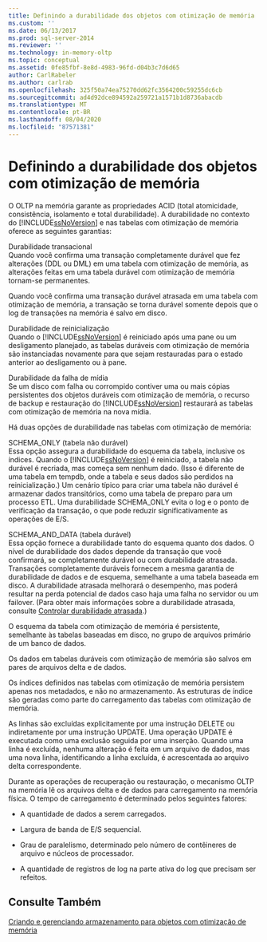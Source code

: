 ```yaml
---
title: Definindo a durabilidade dos objetos com otimização de memória | Microsoft Docs
ms.custom: ''
ms.date: 06/13/2017
ms.prod: sql-server-2014
ms.reviewer: ''
ms.technology: in-memory-oltp
ms.topic: conceptual
ms.assetid: 0fe85fbf-8e8d-4983-96fd-d04b3c7d6d65
author: CarlRabeler
ms.author: carlrab
ms.openlocfilehash: 325f50a74ea75270dd62fc3564200c59255dc6cb
ms.sourcegitcommit: ad4d92dce894592a259721a1571b1d8736abacdb
ms.translationtype: MT
ms.contentlocale: pt-BR
ms.lasthandoff: 08/04/2020
ms.locfileid: "87571381"
---
```

# <a name="defining-durability-for-memory-optimized-objects"></a>Definindo a durabilidade dos objetos com otimização de memória
  O OLTP na memória garante as propriedades ACID (total atomicidade, consistência, isolamento e total durabilidade). A durabilidade no contexto do [!INCLUDE[ssNoVersion](../../includes/ssnoversion-md.md)] e nas tabelas com otimização de memória oferece as seguintes garantias:  
  
 Durabilidade transacional  
 Quando você confirma uma transação completamente durável que fez alterações (DDL ou DML) em uma tabela com otimização de memória, as alterações feitas em uma tabela durável com otimização de memória tornam-se permanentes.  
  
 Quando você confirma uma transação durável atrasada em uma tabela com otimização de memória, a transação se torna durável somente depois que o log de transações na memória é salvo em disco.  
  
 Durabilidade de reinicialização  
 Quando o [!INCLUDE[ssNoVersion](../../includes/ssnoversion-md.md)] é reiniciado após uma pane ou um desligamento planejado, as tabelas duráveis com otimização de memória são instanciadas novamente para que sejam restauradas para o estado anterior ao desligamento ou à pane.  
  
 Durabilidade da falha de mídia  
 Se um disco com falha ou corrompido contiver uma ou mais cópias persistentes dos objetos duráveis com otimização de memória, o recurso de backup e restauração do [!INCLUDE[ssNoVersion](../../includes/ssnoversion-md.md)] restaurará as tabelas com otimização de memória na nova mídia.  
  
 Há duas opções de durabilidade nas tabelas com otimização de memória:  
  
 SCHEMA_ONLY (tabela não durável)  
 Essa opção assegura a durabilidade do esquema da tabela, inclusive os índices. Quando o [!INCLUDE[ssNoVersion](../../includes/ssnoversion-md.md)] é reiniciado, a tabela não durável é recriada, mas começa sem nenhum dado. (Isso é diferente de uma tabela em tempdb, onde a tabela e seus dados são perdidos na reinicialização.) Um cenário típico para criar uma tabela não durável é armazenar dados transitórios, como uma tabela de preparo para um processo ETL. Uma durabilidade SCHEMA_ONLY evita o log e o ponto de verificação da transação, o que pode reduzir significativamente as operações de E/S.  
  
 SCHEMA_AND_DATA (tabela durável)  
 Essa opção fornece a durabilidade tanto do esquema quanto dos dados. O nível de durabilidade dos dados depende da transação que você confirmará, se completamente durável ou com durabilidade atrasada. Transações completamente duráveis fornecem a mesma garantia de durabilidade de dados e de esquema, semelhante a uma tabela baseada em disco. A durabilidade atrasada melhorará o desempenho, mas poderá resultar na perda potencial de dados caso haja uma falha no servidor ou um failover. (Para obter mais informações sobre a durabilidade atrasada, consulte [Controlar durabilidade atrasada](../logs/control-transaction-durability.md).)  
  
 O esquema da tabela com otimização de memória é persistente, semelhante às tabelas baseadas em disco, no grupo de arquivos primário de um banco de dados.  
  
 Os dados em tabelas duráveis com otimização de memória são salvos em pares de arquivos delta e de dados.  
  
 Os índices definidos nas tabelas com otimização de memória persistem apenas nos metadados, e não no armazenamento. As estruturas de índice são geradas como parte do carregamento das tabelas com otimização de memória.  
  
 As linhas são excluídas explicitamente por uma instrução DELETE ou indiretamente por uma instrução UPDATE. Uma operação UPDATE é executada como uma exclusão seguida por uma inserção. Quando uma linha é excluída, nenhuma alteração é feita em um arquivo de dados, mas uma nova linha, identificando a linha excluída, é acrescentada ao arquivo delta correspondente.  
  
 Durante as operações de recuperação ou restauração, o mecanismo OLTP na memória lê os arquivos delta e de dados para carregamento na memória física. O tempo de carregamento é determinado pelos seguintes fatores:  
  
-   A quantidade de dados a serem carregados.  
  
-   Largura de banda de E/S sequencial.  
  
-   Grau de paralelismo, determinado pelo número de contêineres de arquivo e núcleos de processador.  
  
-   A quantidade de registros de log na parte ativa do log que precisam ser refeitos.  
  
## <a name="see-also"></a>Consulte Também  
 [Criando e gerenciando armazenamento para objetos com otimização de memória](creating-and-managing-storage-for-memory-optimized-objects.md)  
  
  
